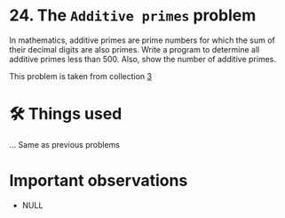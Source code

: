 # 24. The `Additive primes` problem
In mathematics, additive primes are prime numbers for which the sum of their decimal digits are also primes.
Write a program to determine all additive primes less than 500. Also, show the number of additive primes.

This problem is taken from collection [3](https://github.com/harishtpj/Project-Unikode/blob/master/README.md#%E2%84%B9-about)

# 🛠 Things used
... Same as previous problems


# Important observations
- NULL
